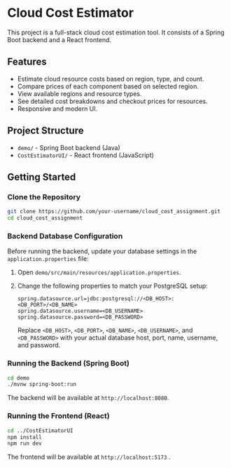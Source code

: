 # Cloud Cost Estimator

This project is a full-stack cloud cost estimation tool. It consists of a Spring Boot backend and a React frontend.

## Features

- Estimate cloud resource costs based on region, type, and count.
- Compare prices of each component based on selected region.
- View available regions and resource types.
- See detailed cost breakdowns and checkout prices for resources.
- Responsive and modern UI.

## Project Structure

- `demo/` - Spring Boot backend (Java)
- `CostEstimatorUI/` - React frontend (JavaScript)

## Getting Started

### Clone the Repository

```sh
git clone https://github.com/your-username/cloud_cost_assignment.git
cd cloud_cost_assignment
```

### Backend Database Configuration

Before running the backend, update your database settings in the `application.properties` file:

1. Open `demo/src/main/resources/application.properties`.
2. Change the following properties to match your PostgreSQL setup:

   ```
   spring.datasource.url=jdbc:postgresql://<DB_HOST>:<DB_PORT>/<DB_NAME>
   spring.datasource.username=<DB_USERNAME>
   spring.datasource.password=<DB_PASSWORD>
   ```

   Replace `<DB_HOST>`, `<DB_PORT>`, `<DB_NAME>`, `<DB_USERNAME>`, and `<DB_PASSWORD>` with your actual database host, port, name, username, and password.

### Running the Backend (Spring Boot)

```sh
cd demo
./mvnw spring-boot:run
```

The backend will be available at `http://localhost:8080`.

### Running the Frontend (React)

```sh
cd ../CostEstimatorUI
npm install
npm run dev
```

The frontend will be available at `http://localhost:5173` .

